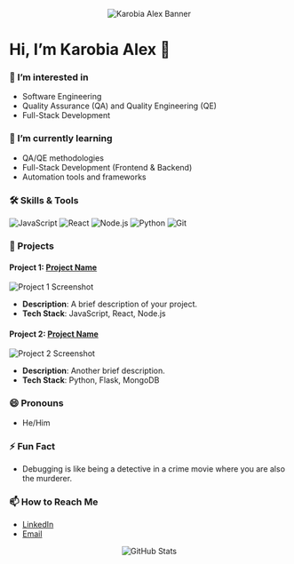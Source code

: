 <p align="center">
  <img src="https://i.imgur.com/your-banner-image.png" alt="Karobia Alex Banner" />
</p>

# Hi, I’m Karobia Alex 👋

### 👀 I’m interested in
- Software Engineering
- Quality Assurance (QA) and Quality Engineering (QE)
- Full-Stack Development

### 🌱 I’m currently learning
- QA/QE methodologies
- Full-Stack Development (Frontend & Backend)
- Automation tools and frameworks

### 🛠️ Skills & Tools
<p align="left">
  <img src="https://img.shields.io/badge/JavaScript-F7DF1E?style=for-the-badge&logo=javascript&logoColor=black" alt="JavaScript" />
  <img src="https://img.shields.io/badge/React-20232A?style=for-the-badge&logo=react&logoColor=61DAFB" alt="React" />
  <img src="https://img.shields.io/badge/Node.js-339933?style=for-the-badge&logo=node.js&logoColor=white" alt="Node.js" />
  <img src="https://img.shields.io/badge/Python-3776AB?style=for-the-badge&logo=python&logoColor=white" alt="Python" />
  <img src="https://img.shields.io/badge/Git-F05032?style=for-the-badge&logo=git&logoColor=white" alt="Git" />
</p>

### 📂 Projects

#### Project 1: [Project Name](https://github.com/KarobiaAlex/project1)
![Project 1 Screenshot](https://i.imgur.com/project1-screenshot.png)
- **Description**: A brief description of your project.
- **Tech Stack**: JavaScript, React, Node.js

#### Project 2: [Project Name](https://github.com/KarobiaAlex/project2)
![Project 2 Screenshot](https://i.imgur.com/project2-screenshot.png)
- **Description**: Another brief description.
- **Tech Stack**: Python, Flask, MongoDB

### 😄 Pronouns
- He/Him

### ⚡ Fun Fact
- Debugging is like being a detective in a crime movie where you are also the murderer.

### 📫 How to Reach Me
- [LinkedIn](https://www.linkedin.com/in/yourprofile)
- [Email](mailto:youremail@example.com)

<p align="center">
  <img src="https://github-readme-stats.vercel.app/api?username=KarobiaAlex&show_icons=true&theme=radical" alt="GitHub Stats" />
</p>
